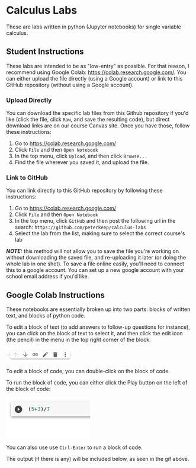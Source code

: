 # Calculus Labs
These are labs written in python (Jupyter notebooks) for single variable calculus. 

## Student Instructions

These labs are intended to be as "low-entry" as possible. For that reason, I recommend using Google Colab: https://colab.research.google.com/. You can either upload the file directly (using a Google account) or link to this GitHub repository (without using a Google account).

### Upload Directly

You can download the specific lab files from this Github repository if you'd like (click the file, click `Raw`, and save the resulting code), but direct download links are on our course Canvas site. Once you have those, follow these instructions:

1. Go to https://colab.research.google.com/
2. Click `File` and then `Open Notebook`
3. In the top menu, click `Upload`, and then click `Browse...`
4. Find the file wherever you saved it, and upload the file.

### Link to GitHub

You can link directly to this GitHub repository by following these instructions:

1. Go to https://colab.research.google.com/
2. Click `File` and then `Open Notebook`
3. In the top menu, click `GitHub` and then post the following url in the search: `https://github.com/peterkeep/calculus-labs`
4. Select the lab from the list, making sure to select the correct course's lab

***NOTE:*** this method will not allow you to save the file you're working on without downloading the saved file, and re-uploading it later (or doing the whole lab in one shot). To save a file online easily, you'll need to connect this to a google account. You can set up a new google account with your school email address if you'd like.

## Google Colab Instructions

These notebooks are essentially broken up into two parts: blocks of written text, and blocks of python code.

To edit a block of text (to add answers to follow-up questions for instance), you can click on the block of text to select it, and then click the edit icon (the pencil) in the menu in the top right corner of the block.

![](/colab-instructions/edit.png)

To edit a block of code, you can double-click on the block of code.

To run the block of code, you can either click the Play button on the left of the block of code:

![](/colab-instructions/runcode.gif)

You can also use use `Ctrl-Enter` to run a block of code.

The output (if there is any) will be included below, as seen in the gif above.
